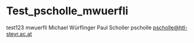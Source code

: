 # Test_pscholle_mwuerfli
test123
mwuerfli
Michael Würflinger
Paul Scholler
pscholle
pscholle@htl-steyr.ac.at
